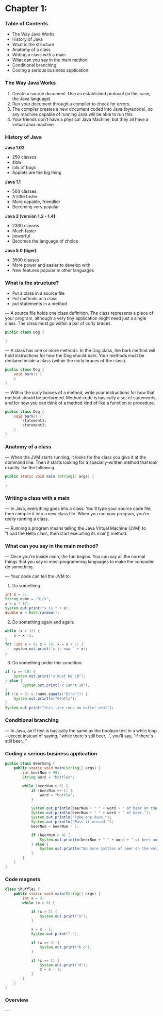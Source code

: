 # Chapter 1:

### Table of Contents

- The Way Java Works
- History of Java
- What is the structure
- Anatomy of a class
- Writing a class with a main
- What can you say in the main method
- Conditional branching
- Coding a serious business application

### The Way Java Works

1. Create a source document. Use an established protocol (in this case, the Java language)
2. Run your document through a compiler to check for errors. 
3. The compiler creates a new document coded into Java (bytecode), so any machine capable of running Java will be able to run this.
4. Your friends don't have a physical Java Machine,  but they all have a virtual Java machine.

### History of Java

**Java 1.02**

- 250 classes
- slow
- lots of bugs
- Applets are the big thing

**Java 1.1**

- 500 classes
- A little faster
- More capable, friendlier
- Becoming very popular

**Java 2 (version 1.2 - 1.4)**

- 2300 classes
- Much faster
- powerful
- Becomes the language of choice

**Java 5.0 (tiger)**

- 3500 classes
- More power and easier to develop with
- New features popular in other languages

### What is the structure?

- Put a class in a source file
- Put methods in a class
- put statements in a method

—  A source file holds one class definition. The class represents a piece of your program, although a very tiny application might need just a single class. The class must go within a par of curly braces. 

```java
public class Dog {

}
```
—  A class has one or more methods. In the Dog class, the bark method will hold instructions for how the Dog should bark. Your methods must be declared inside a class (within the curly braces of the class).

```java
public class Dog {
    void bark() {
    }
}
```
—  Within the curly braces of a method, write your instructions for how that method should be performed. Method code is basically a set of statements, and for now you can think of a method kind of like a function or procedure.

```java
public class Dog {
    void bark() {
        statement1;
        statement2;
    }
}
```
### Anatomy of a class

—  When the JVM starts running, it looks for the class you give it at the command line. Then it starts looking for a specially-written method that look exactly like the following

```java
public static void main (String[] args) {
    
}
```
### Writing a class with a main

— In Java, everything goes into a class. You'll type your source code file, then compile it into a new class file. When you run your program, you're really running a class.

—  Running a program means telling the Java Virtual Machine (JVM) to "Load the Hello class, then start executing its main() method.

### What can you say in the main method?

—  Once you're inside main, the fun begins. You can say all the normal things that you say in most programming languages to make the computer do something. 

—  Your code can tell the JVM to:

1. Do something

```java
int x = 3;
String name = "Dirk";
x = x * 17;
System.out.print("x is " + x);
double d = Math.random();
```
2. Do something again and again:

```java
while (x > 12) {
    x = x -1;
}
for (int x = 0; x < 10; x = x + 1) {
    system.out.print("x is now " + x);
}
```
3. Do something under this condition:

```java
if (x == 10) {
    System.out.print("x must be 10");
} else {
        System.out.print("x isn't 10");
}
if ((x < 3) & (name.equals("Dirk"))) {
    System.out.println("Gently");
}
System.out.print("this line runs no matter what");
```
### Conditional branching

—  In Java, an if test is basically the same as the boolean test in a while loop - except instead of saying, "while there's still beer...", you'll say, "if there's still beer..."

### Coding a serious business application

```java
public class BeerSong {
    public static void main(String[] args) {
        int beerNum = 99;
        String word = "bottles";

        while (beerNum > 0) {
            if (beerNum == 1) {
                word = "bottle";
            }

            System.out.println(beerNum + " " + word + " of beer on the wall");
            System.out.println(beerNum + " " + word + " of beer.");
            System.out.println("Take one down.");
            System.out.println("Pass it around.");
            beerNum = beerNum - 1;

            if (beerNum > 0) {
                System.out.println(beerNum + " " + word + " of beer on the wall");
            } else {
                System.out.println("No more bottles of beer on the wall");
            }
        }
    }
}
```
### Code magnets

```java
class Shuffle1 {
    public static void main(String[] args) {
        int x = 3;
        while (x > 0) {

            if (x > 2) {
                System.out.print("a");
            }

            x = x - 1;
            System.out.print("-");

            if (x == 2) {
                System.out.print("b c");
            }

            if (x == 1) {
                System.out.print("d");
                x = x - 1;
            }
        }
    }
}
```
### Overview

—